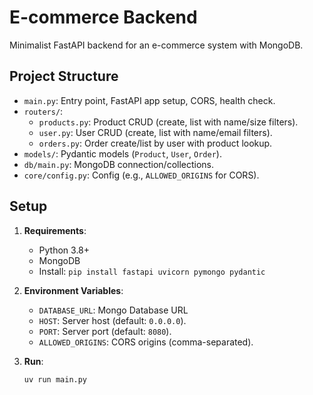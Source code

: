 # E-commerce Backend

Minimalist FastAPI backend for an e-commerce system with MongoDB.

## Project Structure

- `main.py`: Entry point, FastAPI app setup, CORS, health check.
- `routers/`:
  - `products.py`: Product CRUD (create, list with name/size filters).
  - `user.py`: User CRUD (create, list with name/email filters).
  - `orders.py`: Order create/list by user with product lookup.
- `models/`: Pydantic models (`Product`, `User`, `Order`).
- `db/main.py`: MongoDB connection/collections.
- `core/config.py`: Config (e.g., `ALLOWED_ORIGINS` for CORS).

## Setup

1. **Requirements**:

   - Python 3.8+
   - MongoDB
   - Install: `pip install fastapi uvicorn pymongo pydantic`

2. **Environment Variables**:

   - `DATABASE_URL`: Mongo Database URL
   - `HOST`: Server host (default: `0.0.0.0`).
   - `PORT`: Server port (default: `8080`).
   - `ALLOWED_ORIGINS`: CORS origins (comma-separated).

3. **Run**:
   ```bash
   uv run main.py
   ```
